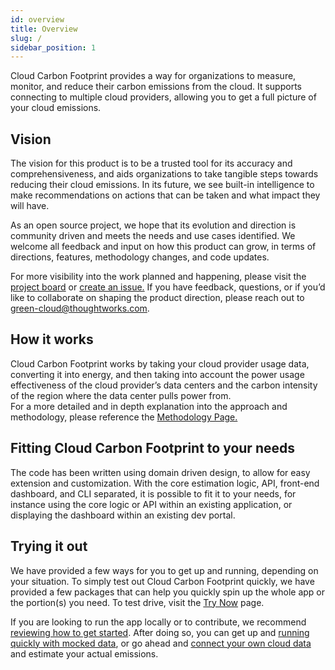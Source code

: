 ```yaml
---
id: overview
title: Overview
slug: /
sidebar_position: 1
---
```


Cloud Carbon Footprint provides a way for organizations to measure, monitor, and reduce their carbon emissions from the cloud. It supports connecting to multiple cloud providers, allowing you to get a full picture of your cloud emissions.

## Vision

The vision for this product is to be a trusted tool for its accuracy and comprehensiveness, and aids organizations to take tangible steps towards reducing their cloud emissions. In its future, we see built-in intelligence to make recommendations on actions that can be taken and what impact they will have.

As an open source project, we hope that its evolution and direction is community driven and meets the needs and use cases identified. We welcome all feedback and input on how this product can grow, in terms of directions, features, methodology changes, and code updates.  

For more visibility into the work planned and happening, please visit the [project board](https://github.com/orgs/cloud-carbon-footprint/projects/4/views/1) or [create an issue.](https://github.com/cloud-carbon-footprint/cloud-carbon-footprint/issues/new/choose) If you have feedback, questions, or if you’d like to collaborate on shaping the product direction, please reach out to green-cloud@thoughtworks.com.

## How it works

Cloud Carbon Footprint works by taking your cloud provider usage data, converting it into energy, and then taking into account the power usage effectiveness of the cloud provider’s data centers and the carbon intensity of the region where the data center pulls power from.  
For a more detailed and in depth explanation into the approach and methodology, please reference the [Methodology Page.](docs/HowItWorks/Methodology.md)

## Fitting Cloud Carbon Footprint to your needs

The code has been written using domain driven design, to allow for easy extension and customization. With the core estimation logic, API, front-end dashboard, and CLI separated, it is possible to fit it to your needs, for instance using the core logic or API within an existing application, or displaying the dashboard within an existing dev portal.

## Trying it out

We have provided a few ways for you to get up and running, depending on your situation. To simply test out Cloud Carbon Footprint quickly, we have provided a few packages that can help you quickly spin up the whole app or the portion(s) you need. To test drive, visit the [Try Now](docs/GettingStarted/GettingStarted.md) page.

If you are looking to run the app locally or to contribute, we recommend [reviewing how to get started](docs/GettingStarted/GettingStartedIntro.md). After doing so, you can get up and [running quickly with mocked data](docs/GettingStarted/RunWithMockedData.md), or go ahead and [connect your own cloud data](docs/GettingStarted/GettingStartedIntro.md#connecting-your-data) and estimate your actual emissions.
